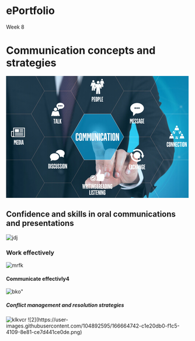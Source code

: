 # ePortfolio

<html>
   <head>
     <tittle>Week 8</tittle>
 </head>
  <body>
    
  <h1>Communication concepts and strategies</h1>
    <img src= "wee8.jpg" alt="ghn">
    <h2>Confidence and skills in oral communications and presentations</h1>
     <img src= "2.jpg" alt="jdj">
      <h3>Work effectively</h1>
     <img src= "3.jpg" alt="mrfk">
      <h4>Communicate effectivly4</h1>
      <img src= "4.jpg" alt=bko">
     <h5>Conflict management and resolution strategies</h1>
       <img src= "5.jpg" alt="klkvcr">
                                
  </body>
 </html>
![2](https://user-images.githubusercontent.com/104892595/166664742-c1e20db0-f1c5-4109-8e81-ce7d441ce0de.png)
